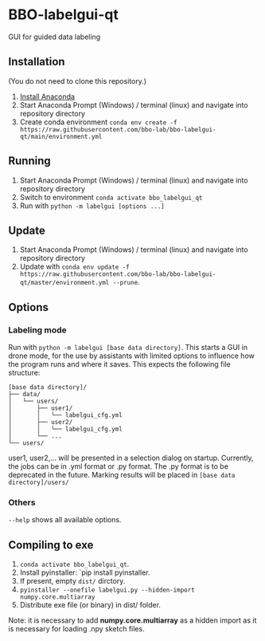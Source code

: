 # BBO-labelgui-qt
GUI for guided data labeling

## Installation
(You do not need to clone this repository.)
1. [Install Anaconda](https://docs.anaconda.com/anaconda/install/)
2. Start Anaconda Prompt (Windows) / terminal (linux) and navigate into repository directory
3. Create conda environment `conda env create -f https://raw.githubusercontent.com/bbo-lab/bbo-labelgui-qt/main/environment.yml`

## Running
1. Start Anaconda Prompt (Windows) / terminal (linux) and navigate into repository directory
2. Switch to environment `conda activate bbo_labelgui_qt`
3. Run with `python -m labelgui [options ...]`

## Update 
1. Start Anaconda Prompt (Windows) / terminal (linux) and navigate into repository directory
2. Update with `conda env update -f https://raw.githubusercontent.com/bbo-lab/bbo-labelgui-qt/master/environment.yml --prune`.

## Options
### Labeling mode
Run with `python -m labelgui [base data directory]`.
This starts a GUI in drone mode, for the use by assistants with limited options to influence how the program runs 
and where it saves. This expects the following file structure:
```
[base data directory]/
├── data/
│   └── users/
│       ├── user1/
│       │   └── labelgui_cfg.yml
│       ├── user2/
│       │   └── labelgui_cfg.yml
│       └── ...
└── users/
```
user1, user2,... will be presented in a selection dialog on startup. Currently, the jobs can be in .yml format or .py format.
The .py format is to be deprecated in the future.
Marking results will be placed in `[base data directory]/users/`

### Others
`--help` shows all available options.

## Compiling to exe
1. `conda activate bbo_labelgui_qt`.
2. Install pyinstaller: `pip install pyinstaller.
3. If present, empty `dist/` dirctory.
4. `pyinstaller --onefile labelgui.py --hidden-import numpy.core.multiarray`
5. Distribute exe file (or binary) in dist/ folder.

Note: it is necessary to add **numpy.core.multiarray** as a hidden import as it is necessary for loading .npy sketch files.